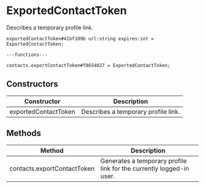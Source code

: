 # ExportedContactToken
Describes a temporary profile link.

```
exportedContactToken#41bf109b url:string expires:int = ExportedContactToken;

---functions---

contacts.exportContactToken#f8654027 = ExportedContactToken;
```

## Constructors
| Constructor | Description |
| ---- | ----------- |
| exportedContactToken | Describes a temporary profile link. |


## Methods
| Method | Description |
| ---- | ----------- |
| contacts.exportContactToken | Generates a temporary profile link for the currently logged-in user. |


